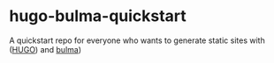 # hugo-bulma-quickstart

A quickstart repo for everyone who wants to generate static sites with ([HUGO](https://www.gohugo.io)) and [bulma](https://www.bulma.io))
